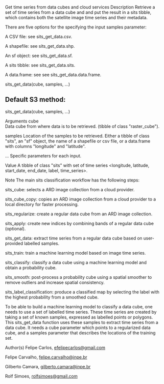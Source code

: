 Get time series from data cubes and cloud services
Description
Retrieve a set of time series from a data cube and and put the result in a sits tibble, which contains both the satellite image time series and their metadata.

There are five options for the specifying the input samples parameter:

A CSV file: see sits_get_data.csv.

A shapefile: see sits_get_data.shp.

An sf object: see sits_get_data.sf.

A sits tibble: see sits_get_data.sits.

A data.frame: see see sits_get_data.data.frame.

sits_get_data(cube, samples, ...)

## Default S3 method:
sits_get_data(cube, samples, ...)

Arguments
cube	
Data cube from where data is to be retrieved. (tibble of class "raster_cube").

samples	
Location of the samples to be retrieved. Either a tibble of class "sits", an "sf" object, the name of a shapefile or csv file, or a data.frame with columns "longitude" and "latitude".

...	
Specific parameters for each input.

Value
A tibble of class "sits" with set of time series <longitude, latitude, start_date, end_date, label, time_series>.

Note
The main sits classification workflow has the following steps:

sits_cube: selects a ARD image collection from a cloud provider.

sits_cube_copy: copies an ARD image collection from a cloud provider to a local directory for faster processing.

sits_regularize: create a regular data cube from an ARD image collection.

sits_apply: create new indices by combining bands of a regular data cube (optional).

sits_get_data: extract time series from a regular data cube based on user-provided labelled samples.

sits_train: train a machine learning model based on image time series.

sits_classify: classify a data cube using a machine learning model and obtain a probability cube.

sits_smooth: post-process a probability cube using a spatial smoother to remove outliers and increase spatial consistency.

sits_label_classification: produce a classified map by selecting the label with the highest probability from a smoothed cube.

To be able to build a machine learning model to classify a data cube, one needs to use a set of labelled time series. These time series are created by taking a set of known samples, expressed as labelled points or polygons. This sits_get_data function uses these samples to extract time series from a data cube. It needs a cube parameter which points to a regularized data cube, and a samples parameter that describes the locations of the training set.

Author(s)
Felipe Carlos, efelipecarlos@gmail.com

Felipe Carvalho, felipe.carvalho@inpe.br

Gilberto Camara, gilberto.camara@inpe.br

Rolf Simoes, rolfsimoes@gmail.com

